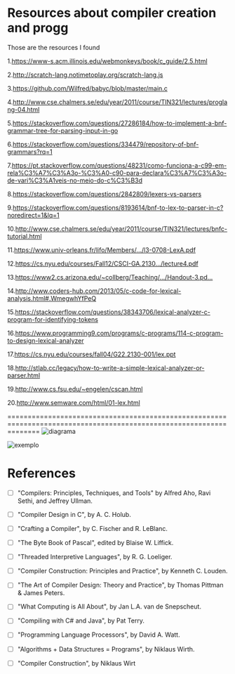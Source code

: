 # Resources about compiler creation  and progg
<p> Those are the resources I found </p>

1.<https://www-s.acm.illinois.edu/webmonkeys/book/c_guide/2.5.html>

2.<http://scratch-lang.notimetoplay.org/scratch-lang.js>

3.<https://github.com/Wilfred/babyc/blob/master/main.c>

4.<http://www.cse.chalmers.se/edu/year/2011/course/TIN321/lectures/proglang-04.html>

5.<https://stackoverflow.com/questions/27286184/how-to-implement-a-bnf-grammar-tree-for-parsing-input-in-go>

6.<https://stackoverflow.com/questions/334479/repository-of-bnf-grammars?rq=1>

7.<https://pt.stackoverflow.com/questions/48231/como-funciona-a-c99-em-rela%C3%A7%C3%A3o-%C3%A0-c90-para-declara%C3%A7%C3%A3o-de-vari%C3%A1veis-no-meio-do-c%C3%B3d>


8.<https://stackoverflow.com/questions/2842809/lexers-vs-parsers>

9.<https://stackoverflow.com/questions/8193614/bnf-to-lex-to-parser-in-c?noredirect=1&lq=1>

10.<http://www.cse.chalmers.se/edu/year/2011/course/TIN321/lectures/bnfc-tutorial.html>

11.<https://www.univ-orleans.fr/lifo/Members/.../l3-0708-LexA.pdf>


12.<https://cs.nyu.edu/courses/Fall12/CSCI-GA.2130.../lecture4.pdf>

13.<https://www2.cs.arizona.edu/~collberg/Teaching/.../Handout-3.pd...>

14.<http://www.coders-hub.com/2013/05/c-code-for-lexical-analysis.html#.WmegwhYfPeQ>

15.<https://stackoverflow.com/questions/38343706/lexical-analyzer-c-program-for-identifying-tokens>

16.<https://www.programming9.com/programs/c-programs/114-c-program-to-design-lexical-analyzer>

17.<https://cs.nyu.edu/courses/fall04/G22.2130-001/lex.ppt>

18.<http://stlab.cc/legacy/how-to-write-a-simple-lexical-analyzer-or-parser.html>

19.<http://www.cs.fsu.edu/~engelen/cscan.html>

20.<http://www.semware.com/html/01-lex.html>

====================================================================================================================
<img src="https://1.bp.blogspot.com/-BmT3MCbTUfw/V2f0Zu9VsyI/AAAAAAAAFuI/FoBiF336ZmwHL6mZYqWB0j8dpkH_jYaVACLcB/s640/6c4385fbe3d8471982c9b2a030106d38.png" alt="diagrama" />

<img src="https://upload.wikimedia.org/wikipedia/commons/5/5b/Xxx_Scanner_and_parser_example_for_C.gif" alt="exemplo" />






# References

-[ ] "Compilers: Principles, Techniques, and Tools" by Alfred Aho, Ravi Sethi, and Jeffrey Ullman. 

-[ ]  "Compiler Design in C", by A. C. Holub. 

-[ ] "Crafting a Compiler", by C. Fischer and R. LeBlanc. 
 
-[ ] "The Byte Book of Pascal", edited by Blaise W. Liffick. 

-[ ] "Threaded Interpretive Languages", by R. G. Loeliger. 

- [ ] "Compiler Construction: Principles and Practice", by Kenneth C. Louden. 

- [ ] "The Art of Compiler Design: Theory and Practice", by Thomas Pittman & James Peters. 

- [ ] "What Computing is All About", by Jan L.A. van de Snepscheut. 

- [ ] "Compiling with C# and Java", by Pat Terry. 

- [ ] "Programming Language Processors", by David A. Watt. 

-[ ] "Algorithms + Data Structures = Programs", by Niklaus Wirth. 

-[ ] "Compiler Construction", by Niklaus Wirt
